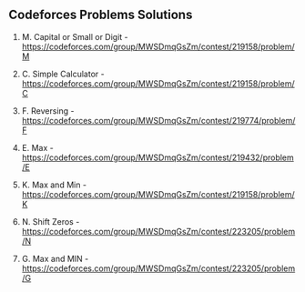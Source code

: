 ## Codeforces Problems Solutions

1. M. Capital or Small or Digit - https://codeforces.com/group/MWSDmqGsZm/contest/219158/problem/M

2. C. Simple Calculator - https://codeforces.com/group/MWSDmqGsZm/contest/219158/problem/C

3. F. Reversing - https://codeforces.com/group/MWSDmqGsZm/contest/219774/problem/F

4. E. Max - https://codeforces.com/group/MWSDmqGsZm/contest/219432/problem/E

5. K. Max and Min - https://codeforces.com/group/MWSDmqGsZm/contest/219158/problem/K

6. N. Shift Zeros - https://codeforces.com/group/MWSDmqGsZm/contest/223205/problem/N

7. G. Max and MIN - https://codeforces.com/group/MWSDmqGsZm/contest/223205/problem/G
